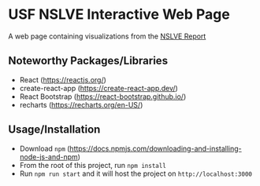 # USF NSLVE Interactive Web Page
A web page containing visualizations from the <a href="https://drive.google.com/file/d/1yLMTuYYEwG68x4w-9KOlbcB-KUbc4vl3/view">NSLVE Report</a>

## Noteworthy Packages/Libraries
- React (https://reactjs.org/)
- create-react-app (https://create-react-app.dev/)
- React Bootstrap (https://react-bootstrap.github.io/)
- recharts (https://recharts.org/en-US/)

## Usage/Installation 
- Download `npm` (https://docs.npmjs.com/downloading-and-installing-node-js-and-npm)
- From the root of this project, run `npm install`
- Run `npm run start` and it will host the project on `http://localhost:3000`